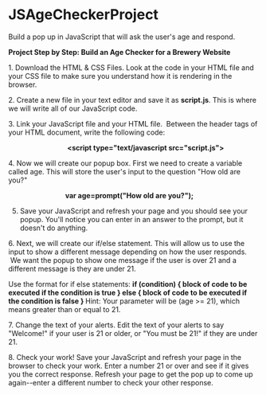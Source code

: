 # JSAgeCheckerProject
Build a pop up in JavaScript that will ask the user's age and respond.

<b>Project Step by Step: Build an Age Checker for a Brewery Website</b>

1. Download the HTML & CSS Files. Look at the code in your HTML file and your CSS file to make sure you understand how it is rendering in the browser. 

2. Create a new file in your text editor and save it as <b>script.js</b>. This is where we will write all of our JavaScript code.

3. Link your JavaScript file and your HTML file.  Between the header tags of your HTML document, write the following code:

                              <b><script type="text/javascript src="script.js"></script></b>

4. Now we will create our popup box. First we need to create a variable called age. This will store the user's input to the question "How old are you?"

                             <b>var age=prompt("How old are you?");</b>

5. Save your JavaScript and refresh your page and you should see your popup. You'll notice you can enter in an answer to the prompt, but it doesn't do anything.

6. Next, we will create our if/else statement. This will allow us to use the input to show a different message depending on how the user responds.  We want the popup to show one message if the user is over 21 and a different message is they are under 21. 

Use the format for if else statements:
<b>
if (condition) {
    block of code to be executed if the condition is true
} else { 
    block of code to be executed if the condition is false
}
</b>
Hint: Your parameter will be (age >= 21), which means greater than or equal to 21.

7. Change the text of your alerts. Edit the text of your alerts to say "Welcome!" if your user is 21 or older, or "You must be 21!" if they are under 21.

8. Check your work! Save your JavaScript and refresh your page in the browser to check your work. Enter a number 21 or over and see if it gives you the correct response. Refresh your page to get the pop up to come up again--enter a different number to check your other response. 
